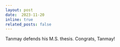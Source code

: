 ```yaml
---
layout: post
date:  2023-11-20
inline: true
related_posts: false
---
```


Tanmay defends his M.S. thesis. Congrats, Tanmay!
